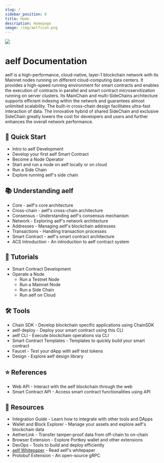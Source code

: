 ```yaml
---
slug: /
sidebar_position: 0
title: Home
description: Homepage
image: /img/aelficon.png
---
```


![](/img/banner.jpeg)

# aelf Documentation

aelf is a high-performance, cloud-native, layer-1 blockchain network with its Mainnet nodes running on different cloud-computing data centers. It provides a high-speed running environment for smart contracts and enables the execution of contracts in parallel and smart contract microservitization running on server clusters. Its MainChain and multi-SideChains architecture supports efficient indexing within the network and guarantees almost unlimited scalability. The built-in cross-chain design facilitates ultra-fast interaction of data. The innovative hybrid of shared SideChain and exclusive SideChain greatly lowers the cost for developers and users and further enhances the overall network performance.

## 🏁 Quick Start

- Intro to aelf Development
- Develop your first aelf Smart Contract
- Become a Node Operator
- Start and run a node on aelf locally or on cloud
- Run a Side Chain
- Explore running aelf's side chain

## 📚 Understanding aelf

- Core - aelf's core architecture
- Cross-chain - aelf's cross-chain architecture
- Consensus - Understanding aelf's consensus mechanism
- Network - Exploring aelf's network architecture
- Addresses - Managing aelf's blockchain addresses
- Transactions - Handling transaction processes
- Smart Contract - aelf's smart contract architecture
- ACS Introduction - An introduction to aelf contract system

## 📖 Tutorials

- Smart Contract Development
- Operate a Node
  - Run a Testnet Node
  - Run a Mainnet Node
  - Run a Side Chain
  - Run aelf on Cloud

## 🛠️ Tools

- Chain SDK - Develop blockchain specific applications using ChainSDK
- aelf-deploy - Deploy your smart contract using this CLI
- aelf CLI - Execute blockchain operations via CLI
- Smart Contract Templates - Templates to quickly build your smart contract
- Faucet - Test your dApp with aelf test tokens
- Design - Explore aelf design library

## ⭐️ References

- Web API - Interact with the aelf blockchain through the web
- Smart Contract API - Access smart contract functionalities using API

## 🔖 Resources

- Integration Guide - Learn how to integrate with other tools and DApps
- Wallet and Block Explorer - Manage your assets and explore aelf's blockchain data
- AetherLink - Transfer tamper-proof data from off-chain to on-chain
- Browser Extension - Explore Portkey wallet and other extensions
- DevOps - Tools to build and deploy efficiently
- [aelf Whitepaper](./getting%20started/overview.md#whitepapers) - Read aelf's whitepaper
- Protobuf Extension - An open-source gRPC
